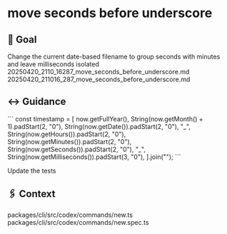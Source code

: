 # move seconds before underscore

## 🎯 Goal
<Goal>
Change the current date-based filename to group seconds with minutes and leave milliseconds isolated
20250420_2110_16287_move_seconds_before_underscore.md
20250420_211016_287_move_seconds_before_underscore.md
</Goal>

## ↔️ Guidance
<Guidance>
```
  const timestamp = [
    now.getFullYear(),
    String(now.getMonth() + 1).padStart(2, "0"),
    String(now.getDate()).padStart(2, "0"),
    "_",
    String(now.getHours()).padStart(2, "0"),
    String(now.getMinutes()).padStart(2, "0"),
    String(now.getSeconds()).padStart(2, "0"),
    "_",
    String(now.getMilliseconds()).padStart(3, "0"),
  ].join("");
```
</Guidance>

Update the tests

## 🖇️ Context

<Files>
packages/cli/src/codex/commands/new.ts
</Files>

<Tests>
packages/cli/src/codex/commands/new.spec.ts
</Tests>
